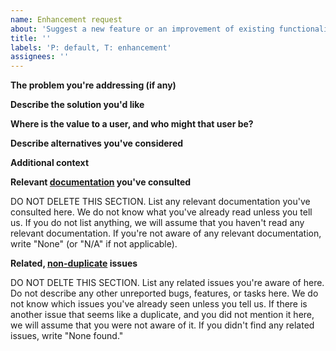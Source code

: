 ```yaml
---
name: Enhancement request
about: 'Suggest a new feature or an improvement of existing functionality.'
title: ''
labels: 'P: default, T: enhancement'
assignees: ''
---
```


<!--(Please use this issue template. Do not delete it.)-->
<!--(Before filing this report, please read: https://www.qubes-os.org/doc/issue-tracking/)-->

**The problem you're addressing (if any)**
<!--(A clear and concise description of the problem, if any, that this enhancement is intended to address.)-->



**Describe the solution you'd like**
<!--(If you have something in mind, a clear and concise description of what you want to happen. If you don't have something in mind, indicate as much.)-->



**Where is the value to a user, and who might that user be?**
<!--(Which users is this most likely to benefit? What user needs does this address? How might a user summarize this change or new thing?)-->



**Describe alternatives you've considered**
<!--(A clear and concise description of any alternative solutions or features you've considered.)-->



**Additional context**
<!--(Add any other context or screenshots about the feature request here.)-->



**Relevant [documentation](https://www.qubes-os.org/doc/) you've consulted**
<!--(Please read the text below and replace it with you own answer to this prompt.)-->

DO NOT DELETE THIS SECTION.
List any relevant documentation you've consulted here.
We do not know what you've already read unless you tell us.
If you do not list anything, we will assume that you haven't read any relevant documentation.
If you're not aware of any relevant documentation, write "None" (or "N/A" if not applicable).

**Related, [non-duplicate](https://www.qubes-os.org/doc/reporting-bugs/#new-issues-should-not-be-duplicates-of-existing-issues) issues**
<!--(Please read the text below and replace it with you own answer to this prompt.)-->

DO NOT DELTE THIS SECTION.
List any related issues you're aware of here.
Do not describe any other unreported bugs, features, or tasks here. 
We do not know which issues you've already seen unless you tell us.
If there is another issue that seems like a duplicate, and you did not mention it here, we will assume that you were not aware of it.
If you didn't find any related issues, write "None found."

